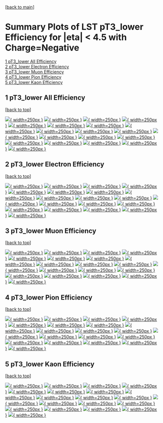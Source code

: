 [[back to main](./)]

# <a name="top"></a> Summary Plots of LST pT3_lower Efficiency for |eta| < 4.5 with Charge=Negative

[1 pT3_lower All Efficiency](#1)<br/>[2 pT3_lower Electron Efficiency](#2)<br/>[3 pT3_lower Muon Efficiency](#3)<br/>[4 pT3_lower Pion Efficiency](#4)<br/>[5 pT3_lower Kaon Efficiency](#5)<br/>



## <a name="1"></a> 1 pT3_lower All Efficiency

 [[back to top](#top)]

[![](../mtv/var/pT3_lower_base_0_-1_eff_pt.png){ width=250px }](pT3_lower_base_0_-1_eff_pt.html)
[![](../mtv/var/pT3_lower_base_0_-1_eff_ptzoom.png){ width=250px }](pT3_lower_base_0_-1_eff_ptzoom.html)
[![](../mtv/var/pT3_lower_base_0_-1_eff_ptlow.png){ width=250px }](pT3_lower_base_0_-1_eff_ptlow.html)
[![](../mtv/var/pT3_lower_base_0_-1_eff_ptlowzoom.png){ width=250px }](pT3_lower_base_0_-1_eff_ptlowzoom.html)
[![](../mtv/var/pT3_lower_base_0_-1_eff_ptmtv.png){ width=250px }](pT3_lower_base_0_-1_eff_ptmtv.html)
[![](../mtv/var/pT3_lower_base_0_-1_eff_ptmtvzoom.png){ width=250px }](pT3_lower_base_0_-1_eff_ptmtvzoom.html)
[![](../mtv/var/pT3_lower_base_0_-1_eff_eta.png){ width=250px }](pT3_lower_base_0_-1_eff_eta.html)
[![](../mtv/var/pT3_lower_base_0_-1_eff_etazoom.png){ width=250px }](pT3_lower_base_0_-1_eff_etazoom.html)
[![](../mtv/var/pT3_lower_base_0_-1_eff_etacoarse.png){ width=250px }](pT3_lower_base_0_-1_eff_etacoarse.html)
[![](../mtv/var/pT3_lower_base_0_-1_eff_etacoarsezoom.png){ width=250px }](pT3_lower_base_0_-1_eff_etacoarsezoom.html)
[![](../mtv/var/pT3_lower_base_0_-1_eff_phi.png){ width=250px }](pT3_lower_base_0_-1_eff_phi.html)
[![](../mtv/var/pT3_lower_base_0_-1_eff_phizoom.png){ width=250px }](pT3_lower_base_0_-1_eff_phizoom.html)
[![](../mtv/var/pT3_lower_base_0_-1_eff_phicoarse.png){ width=250px }](pT3_lower_base_0_-1_eff_phicoarse.html)
[![](../mtv/var/pT3_lower_base_0_-1_eff_phicoarsezoom.png){ width=250px }](pT3_lower_base_0_-1_eff_phicoarsezoom.html)
[![](../mtv/var/pT3_lower_base_0_-1_eff_dxy.png){ width=250px }](pT3_lower_base_0_-1_eff_dxy.html)
[![](../mtv/var/pT3_lower_base_0_-1_eff_dxycoarse.png){ width=250px }](pT3_lower_base_0_-1_eff_dxycoarse.html)
[![](../mtv/var/pT3_lower_base_0_-1_eff_dxycoarsezoom.png){ width=250px }](pT3_lower_base_0_-1_eff_dxycoarsezoom.html)
[![](../mtv/var/pT3_lower_base_0_-1_eff_dz.png){ width=250px }](pT3_lower_base_0_-1_eff_dz.html)
[![](../mtv/var/pT3_lower_base_0_-1_eff_dzcoarse.png){ width=250px }](pT3_lower_base_0_-1_eff_dzcoarse.html)
[![](../mtv/var/pT3_lower_base_0_-1_eff_dzcoarsezoom.png){ width=250px }](pT3_lower_base_0_-1_eff_dzcoarsezoom.html)


## <a name="2"></a> 2 pT3_lower Electron Efficiency

 [[back to top](#top)]

[![](../mtv/var/pT3_lower_base_11_-1_eff_pt.png){ width=250px }](pT3_lower_base_11_-1_eff_pt.html)
[![](../mtv/var/pT3_lower_base_11_-1_eff_ptzoom.png){ width=250px }](pT3_lower_base_11_-1_eff_ptzoom.html)
[![](../mtv/var/pT3_lower_base_11_-1_eff_ptlow.png){ width=250px }](pT3_lower_base_11_-1_eff_ptlow.html)
[![](../mtv/var/pT3_lower_base_11_-1_eff_ptlowzoom.png){ width=250px }](pT3_lower_base_11_-1_eff_ptlowzoom.html)
[![](../mtv/var/pT3_lower_base_11_-1_eff_ptmtv.png){ width=250px }](pT3_lower_base_11_-1_eff_ptmtv.html)
[![](../mtv/var/pT3_lower_base_11_-1_eff_ptmtvzoom.png){ width=250px }](pT3_lower_base_11_-1_eff_ptmtvzoom.html)
[![](../mtv/var/pT3_lower_base_11_-1_eff_eta.png){ width=250px }](pT3_lower_base_11_-1_eff_eta.html)
[![](../mtv/var/pT3_lower_base_11_-1_eff_etazoom.png){ width=250px }](pT3_lower_base_11_-1_eff_etazoom.html)
[![](../mtv/var/pT3_lower_base_11_-1_eff_etacoarse.png){ width=250px }](pT3_lower_base_11_-1_eff_etacoarse.html)
[![](../mtv/var/pT3_lower_base_11_-1_eff_etacoarsezoom.png){ width=250px }](pT3_lower_base_11_-1_eff_etacoarsezoom.html)
[![](../mtv/var/pT3_lower_base_11_-1_eff_phi.png){ width=250px }](pT3_lower_base_11_-1_eff_phi.html)
[![](../mtv/var/pT3_lower_base_11_-1_eff_phizoom.png){ width=250px }](pT3_lower_base_11_-1_eff_phizoom.html)
[![](../mtv/var/pT3_lower_base_11_-1_eff_phicoarse.png){ width=250px }](pT3_lower_base_11_-1_eff_phicoarse.html)
[![](../mtv/var/pT3_lower_base_11_-1_eff_phicoarsezoom.png){ width=250px }](pT3_lower_base_11_-1_eff_phicoarsezoom.html)
[![](../mtv/var/pT3_lower_base_11_-1_eff_dxy.png){ width=250px }](pT3_lower_base_11_-1_eff_dxy.html)
[![](../mtv/var/pT3_lower_base_11_-1_eff_dxycoarse.png){ width=250px }](pT3_lower_base_11_-1_eff_dxycoarse.html)
[![](../mtv/var/pT3_lower_base_11_-1_eff_dxycoarsezoom.png){ width=250px }](pT3_lower_base_11_-1_eff_dxycoarsezoom.html)
[![](../mtv/var/pT3_lower_base_11_-1_eff_dz.png){ width=250px }](pT3_lower_base_11_-1_eff_dz.html)
[![](../mtv/var/pT3_lower_base_11_-1_eff_dzcoarse.png){ width=250px }](pT3_lower_base_11_-1_eff_dzcoarse.html)
[![](../mtv/var/pT3_lower_base_11_-1_eff_dzcoarsezoom.png){ width=250px }](pT3_lower_base_11_-1_eff_dzcoarsezoom.html)


## <a name="3"></a> 3 pT3_lower Muon Efficiency

 [[back to top](#top)]

[![](../mtv/var/pT3_lower_base_13_-1_eff_pt.png){ width=250px }](pT3_lower_base_13_-1_eff_pt.html)
[![](../mtv/var/pT3_lower_base_13_-1_eff_ptzoom.png){ width=250px }](pT3_lower_base_13_-1_eff_ptzoom.html)
[![](../mtv/var/pT3_lower_base_13_-1_eff_ptlow.png){ width=250px }](pT3_lower_base_13_-1_eff_ptlow.html)
[![](../mtv/var/pT3_lower_base_13_-1_eff_ptlowzoom.png){ width=250px }](pT3_lower_base_13_-1_eff_ptlowzoom.html)
[![](../mtv/var/pT3_lower_base_13_-1_eff_ptmtv.png){ width=250px }](pT3_lower_base_13_-1_eff_ptmtv.html)
[![](../mtv/var/pT3_lower_base_13_-1_eff_ptmtvzoom.png){ width=250px }](pT3_lower_base_13_-1_eff_ptmtvzoom.html)
[![](../mtv/var/pT3_lower_base_13_-1_eff_eta.png){ width=250px }](pT3_lower_base_13_-1_eff_eta.html)
[![](../mtv/var/pT3_lower_base_13_-1_eff_etazoom.png){ width=250px }](pT3_lower_base_13_-1_eff_etazoom.html)
[![](../mtv/var/pT3_lower_base_13_-1_eff_etacoarse.png){ width=250px }](pT3_lower_base_13_-1_eff_etacoarse.html)
[![](../mtv/var/pT3_lower_base_13_-1_eff_etacoarsezoom.png){ width=250px }](pT3_lower_base_13_-1_eff_etacoarsezoom.html)
[![](../mtv/var/pT3_lower_base_13_-1_eff_phi.png){ width=250px }](pT3_lower_base_13_-1_eff_phi.html)
[![](../mtv/var/pT3_lower_base_13_-1_eff_phizoom.png){ width=250px }](pT3_lower_base_13_-1_eff_phizoom.html)
[![](../mtv/var/pT3_lower_base_13_-1_eff_phicoarse.png){ width=250px }](pT3_lower_base_13_-1_eff_phicoarse.html)
[![](../mtv/var/pT3_lower_base_13_-1_eff_phicoarsezoom.png){ width=250px }](pT3_lower_base_13_-1_eff_phicoarsezoom.html)
[![](../mtv/var/pT3_lower_base_13_-1_eff_dxy.png){ width=250px }](pT3_lower_base_13_-1_eff_dxy.html)
[![](../mtv/var/pT3_lower_base_13_-1_eff_dxycoarse.png){ width=250px }](pT3_lower_base_13_-1_eff_dxycoarse.html)
[![](../mtv/var/pT3_lower_base_13_-1_eff_dxycoarsezoom.png){ width=250px }](pT3_lower_base_13_-1_eff_dxycoarsezoom.html)
[![](../mtv/var/pT3_lower_base_13_-1_eff_dz.png){ width=250px }](pT3_lower_base_13_-1_eff_dz.html)
[![](../mtv/var/pT3_lower_base_13_-1_eff_dzcoarse.png){ width=250px }](pT3_lower_base_13_-1_eff_dzcoarse.html)
[![](../mtv/var/pT3_lower_base_13_-1_eff_dzcoarsezoom.png){ width=250px }](pT3_lower_base_13_-1_eff_dzcoarsezoom.html)


## <a name="4"></a> 4 pT3_lower Pion Efficiency

 [[back to top](#top)]

[![](../mtv/var/pT3_lower_base_211_-1_eff_pt.png){ width=250px }](pT3_lower_base_211_-1_eff_pt.html)
[![](../mtv/var/pT3_lower_base_211_-1_eff_ptzoom.png){ width=250px }](pT3_lower_base_211_-1_eff_ptzoom.html)
[![](../mtv/var/pT3_lower_base_211_-1_eff_ptlow.png){ width=250px }](pT3_lower_base_211_-1_eff_ptlow.html)
[![](../mtv/var/pT3_lower_base_211_-1_eff_ptlowzoom.png){ width=250px }](pT3_lower_base_211_-1_eff_ptlowzoom.html)
[![](../mtv/var/pT3_lower_base_211_-1_eff_ptmtv.png){ width=250px }](pT3_lower_base_211_-1_eff_ptmtv.html)
[![](../mtv/var/pT3_lower_base_211_-1_eff_ptmtvzoom.png){ width=250px }](pT3_lower_base_211_-1_eff_ptmtvzoom.html)
[![](../mtv/var/pT3_lower_base_211_-1_eff_eta.png){ width=250px }](pT3_lower_base_211_-1_eff_eta.html)
[![](../mtv/var/pT3_lower_base_211_-1_eff_etazoom.png){ width=250px }](pT3_lower_base_211_-1_eff_etazoom.html)
[![](../mtv/var/pT3_lower_base_211_-1_eff_etacoarse.png){ width=250px }](pT3_lower_base_211_-1_eff_etacoarse.html)
[![](../mtv/var/pT3_lower_base_211_-1_eff_etacoarsezoom.png){ width=250px }](pT3_lower_base_211_-1_eff_etacoarsezoom.html)
[![](../mtv/var/pT3_lower_base_211_-1_eff_phi.png){ width=250px }](pT3_lower_base_211_-1_eff_phi.html)
[![](../mtv/var/pT3_lower_base_211_-1_eff_phizoom.png){ width=250px }](pT3_lower_base_211_-1_eff_phizoom.html)
[![](../mtv/var/pT3_lower_base_211_-1_eff_phicoarse.png){ width=250px }](pT3_lower_base_211_-1_eff_phicoarse.html)
[![](../mtv/var/pT3_lower_base_211_-1_eff_phicoarsezoom.png){ width=250px }](pT3_lower_base_211_-1_eff_phicoarsezoom.html)
[![](../mtv/var/pT3_lower_base_211_-1_eff_dxy.png){ width=250px }](pT3_lower_base_211_-1_eff_dxy.html)
[![](../mtv/var/pT3_lower_base_211_-1_eff_dxycoarse.png){ width=250px }](pT3_lower_base_211_-1_eff_dxycoarse.html)
[![](../mtv/var/pT3_lower_base_211_-1_eff_dxycoarsezoom.png){ width=250px }](pT3_lower_base_211_-1_eff_dxycoarsezoom.html)
[![](../mtv/var/pT3_lower_base_211_-1_eff_dz.png){ width=250px }](pT3_lower_base_211_-1_eff_dz.html)
[![](../mtv/var/pT3_lower_base_211_-1_eff_dzcoarse.png){ width=250px }](pT3_lower_base_211_-1_eff_dzcoarse.html)
[![](../mtv/var/pT3_lower_base_211_-1_eff_dzcoarsezoom.png){ width=250px }](pT3_lower_base_211_-1_eff_dzcoarsezoom.html)


## <a name="5"></a> 5 pT3_lower Kaon Efficiency

 [[back to top](#top)]

[![](../mtv/var/pT3_lower_base_321_-1_eff_pt.png){ width=250px }](pT3_lower_base_321_-1_eff_pt.html)
[![](../mtv/var/pT3_lower_base_321_-1_eff_ptzoom.png){ width=250px }](pT3_lower_base_321_-1_eff_ptzoom.html)
[![](../mtv/var/pT3_lower_base_321_-1_eff_ptlow.png){ width=250px }](pT3_lower_base_321_-1_eff_ptlow.html)
[![](../mtv/var/pT3_lower_base_321_-1_eff_ptlowzoom.png){ width=250px }](pT3_lower_base_321_-1_eff_ptlowzoom.html)
[![](../mtv/var/pT3_lower_base_321_-1_eff_ptmtv.png){ width=250px }](pT3_lower_base_321_-1_eff_ptmtv.html)
[![](../mtv/var/pT3_lower_base_321_-1_eff_ptmtvzoom.png){ width=250px }](pT3_lower_base_321_-1_eff_ptmtvzoom.html)
[![](../mtv/var/pT3_lower_base_321_-1_eff_eta.png){ width=250px }](pT3_lower_base_321_-1_eff_eta.html)
[![](../mtv/var/pT3_lower_base_321_-1_eff_etazoom.png){ width=250px }](pT3_lower_base_321_-1_eff_etazoom.html)
[![](../mtv/var/pT3_lower_base_321_-1_eff_etacoarse.png){ width=250px }](pT3_lower_base_321_-1_eff_etacoarse.html)
[![](../mtv/var/pT3_lower_base_321_-1_eff_etacoarsezoom.png){ width=250px }](pT3_lower_base_321_-1_eff_etacoarsezoom.html)
[![](../mtv/var/pT3_lower_base_321_-1_eff_phi.png){ width=250px }](pT3_lower_base_321_-1_eff_phi.html)
[![](../mtv/var/pT3_lower_base_321_-1_eff_phizoom.png){ width=250px }](pT3_lower_base_321_-1_eff_phizoom.html)
[![](../mtv/var/pT3_lower_base_321_-1_eff_phicoarse.png){ width=250px }](pT3_lower_base_321_-1_eff_phicoarse.html)
[![](../mtv/var/pT3_lower_base_321_-1_eff_phicoarsezoom.png){ width=250px }](pT3_lower_base_321_-1_eff_phicoarsezoom.html)
[![](../mtv/var/pT3_lower_base_321_-1_eff_dxy.png){ width=250px }](pT3_lower_base_321_-1_eff_dxy.html)
[![](../mtv/var/pT3_lower_base_321_-1_eff_dxycoarse.png){ width=250px }](pT3_lower_base_321_-1_eff_dxycoarse.html)
[![](../mtv/var/pT3_lower_base_321_-1_eff_dxycoarsezoom.png){ width=250px }](pT3_lower_base_321_-1_eff_dxycoarsezoom.html)
[![](../mtv/var/pT3_lower_base_321_-1_eff_dz.png){ width=250px }](pT3_lower_base_321_-1_eff_dz.html)
[![](../mtv/var/pT3_lower_base_321_-1_eff_dzcoarse.png){ width=250px }](pT3_lower_base_321_-1_eff_dzcoarse.html)
[![](../mtv/var/pT3_lower_base_321_-1_eff_dzcoarsezoom.png){ width=250px }](pT3_lower_base_321_-1_eff_dzcoarsezoom.html)
